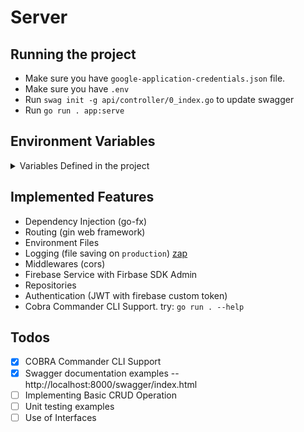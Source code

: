 # Server

## Running the project

- Make sure you have `google-application-credentials.json` file.
- Make sure you have `.env`
- Run `swag init -g api/controller/0_index.go` to update swagger
- Run `go run . app:serve`

## Environment Variables

<details>
    <summary>Variables Defined in the project </summary>

| Key                              | Value                    | Desc                                        |
| -------------------------------- | ------------------------ | ------------------------------------------- |
| `SERVER_PORT`                    | `8000`                   | Port at which app runs                      |
| `ENV`                            | `development,production` | App running Environment                     |
| `LOG_OUTPUT`                     | `./server.log`           | Output Directory to save logs               |
| `LOG_LEVEL`                      | `info`                   | Level for logging (check lib/logger.go:172) |
| `GOOGLE_APPLICATION_CREDENTIALS` | `path`                   | Firebase Account service                    |
| `PROJECT_ID`                     | `island-gulu`            | Firebase Project ID                         |
| `BACKEND_URL`                    | `localhost:800`          | Endpoint for swagger                        |
| `SHEMES`                         | `http` / `https`         | https or http                               |

</details>

## Implemented Features

- Dependency Injection (go-fx)
- Routing (gin web framework)
- Environment Files
- Logging (file saving on `production`) [zap](https://github.com/uber-go/zap)
- Middlewares (cors)
- Firebase Service with Firbase SDK Admin
- Repositories
- Authentication (JWT with firebase custom token)
- Cobra Commander CLI Support. try: `go run . --help`

## Todos

- [x] COBRA Commander CLI Support
- [x] Swagger documentation examples -- http://localhost:8000/swagger/index.html
- [ ] Implementing Basic CRUD Operation
- [ ] Unit testing examples
- [ ] Use of Interfaces
